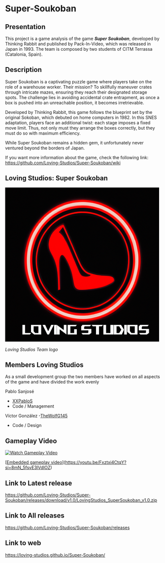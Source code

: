 # Super-Soukoban

## Presentation

This project is a game analysis of the game **_Super Soukoban_**, developed by Thinking Rabbit and published by Pack-In-Video, which was released in Japan in 1993. The team is composed by two students of CITM Terrassa (Catalonia, Spain).

## Description
Super Soukoban is a captivating puzzle game where players take on the role of a warehouse worker. Their mission? To skillfully maneuver crates through intricate mazes, ensuring they reach their designated storage spots. The challenge lies in avoiding accidental crate entrapment, as once a box is pushed into an unreachable position, it becomes irretrievable.

Developed by Thinking Rabbit, this game follows the blueprint set by the original Sokoban, which debuted on home computers in 1982. In this SNES adaptation, players face an additional twist: each stage imposes a fixed move limit. Thus, not only must they arrange the boxes correctly, but they must do so with maximum efficiency.

While Super Soukoban remains a hidden gem, it unfortunately never ventured beyond the borders of Japan.

If you want more information about the game, check the following link: https://github.com/Loving-Studios/Super-Soukoban/wiki

## Loving Studios: Super Soukoban

<img src="https://raw.githubusercontent.com/Loving-Studios/Super-Soukoban/main/Logo.png" width="500" height="500">

_Loving Studios Team logo_

## Members Loving Studios

As a small development group the two members have worked on all aspects of the game and have divided the work evenly

Pablo Sanjosé 
- [XXPabloS](https://github.com/XXPabloS)
- Code / Management

Víctor González 
-[TheWolfG145](https://github.com/TheWolfG145)
- Code / Design

## Gameplay Video

[![Watch Gameplay Video](assets/thumbnail.png)]([https://www.youtube.com/watch?v=YourVideoID](https://youtu.be/Fxztxi4CtqY?si=8mN_5fsvE3lVdIOZ))


[[Embedded gameplay video](https://youtu.be/Fxztxi4CtqY)](https://youtu.be/Fxztxi4CtqY?si=8mN_5fsvE3lVdIOZ)

## Link to Latest release

https://github.com/Loving-Studios/Super-Soukoban/releases/download/v1.0/LovingStudios_SuperSoukoban_v1.0.zip

## Link to All releases

https://github.com/Loving-Studios/Super-Soukoban/releases

## Link to web

https://loving-studios.github.io/Super-Soukoban/
